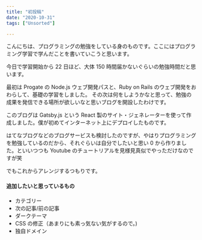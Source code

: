 ```yaml
---
title: "初投稿"
date: "2020-10-31"
tags: ["Unsorted"]

---
```


こんにちは、プログラミングの勉強をしている身のものです。ここにはプログラミング学習で学んだことを書いていこうと思います。

今日で学習開始から 22 日ほど、大体 150 時間届かないぐらいの勉強時間だと思います。

最初は Progate の Node.js ウェブ開発パスと、Ruby on Rails のウェブ開発をおわらして、基礎の学習をしました。
その次は何をしようかなと思って、勉強の成果を発信できる場所が欲しいなと思いブログを開設したわけです。

このブログは Gatsby.js という React 製のサイト・ジェネレーターを使って作成しました。僕が初めてインターネット上にデプロイしたものです。

はてなブログなどのブログサービスも検討したのですが、やはりプログラミングを勉強しているのだから、それぐらいは自分でしたいと思い 0 から作りました。といいつつも Youtube のチュートリアルを見様見真似でやっただけなのですが笑

でもこれからアレンジするつもりです。

#### 追加したいと思っているもの

- カテゴリー
- 次の記事/前の記事
- ダークテーマ
- CSS の修正（あまりにも素っ気ない気がするので。)
- 独自ドメイン
